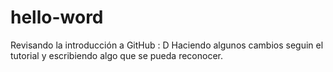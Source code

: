 # hello-word
Revisando la introducción a GitHub : D
Haciendo algunos cambios seguin el tutorial y escribiendo algo que se pueda reconocer.
